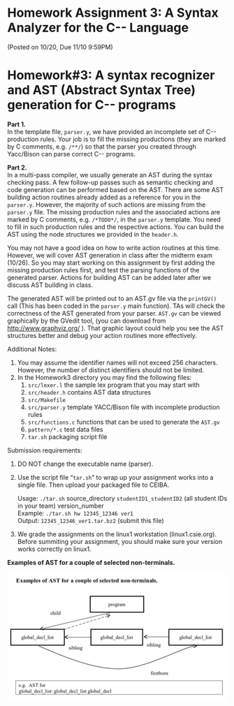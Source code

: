 Homework Assignment 3:
A Syntax Analyzer for the C-- Language
======================================
(Posted on 10/20, Due 11/10 9:59PM)


# Homework#3: A syntax recognizer and AST (Abstract Syntax Tree) generation for C-- programs #

**Part 1.** \
In the template file, `parser.y`, we have provided an incomplete set of C-- production rules. Your job is to fill the missing productions (they are marked by C comments, e.g. `/**/`) so that the parser you created through Yacc/Bison can parse correct C-- programs.

**Part 2.** \
In a multi-pass compiler, we usually generate an AST during the syntax checking pass. A few follow-up passes such as semantic checking and code generation can be performed based on the AST. There are some AST building action routines already added as a reference for you in the `parser.y`. However, the majority of such actions are missing from the `parser.y` file. The missing production rules and the associated actions are marked by C comments, e.g. `/*TODO*/`, in the `parser.y` template. You need to fill in such production rules and the respective actions. You can build the AST using the node structures we provided in the `header.h`.

You may not have a good idea on how to write action routines at this time. However, we will cover AST generation in class after the midterm exam (10/26). So you may start working on this assignment by first adding the missing production rules first, and test the parsing functions of the generated parser. Actions for building AST can be added later after we discuss AST building in class.

The generated AST will be printed out to an AST.gv file via the `printGV()` call (This has been coded in the `parser.y` main function). TAs will check the correctness of the AST generated from your parser. `AST.gv` can be viewed graphically by the GVedit tool, (you can download from http://www.graphviz.org/ ). That graphic layout could help you see the AST structures better and debug your action routines more effectively.

Additional Notes:

1. You may assume the identifier names will not exceed 256 characters. However, the number of distinct identifiers should not be limited.
2. In the Homework3 directory you may find the following files:
   1. `src/lexer.l`      the sample lex program that you may start with
   2. `src/header.h`     contains AST data structures
   3. `src/Makefile`
   4. `src/parser.y`     template YACC/Bison file with incomplete production rules
   5. `src/functions.c`  functions that can be used to generate the `AST.gv`
   6. `pattern/*.c`      test data files
   7. `tar.sh`           packaging script file


Submission requirements:

1. DO NOT change the executable name (parser).
2. Use the script file “`tar.sh`” to wrap up your assignment works into a single file. Then upload your packaged file to CEIBA.

   Usage: `./tar.sh` source_directory `studentID1_studentID2` (all student IDs in your team) version_number \
   Example: `./tar.sh hw 12345_12346 ver1` \
   Output: `12345_12346_ver1.tar.bz2` (submit this file)

3) We grade the assignments on the linux1 workstation (linux1.csie.org). Before summiting your assignment, you should make sure your version works correctly on linux1.


**Examples of AST for a couple of selected non-terminals.**

![AST](_meta/spec-ast.png)
